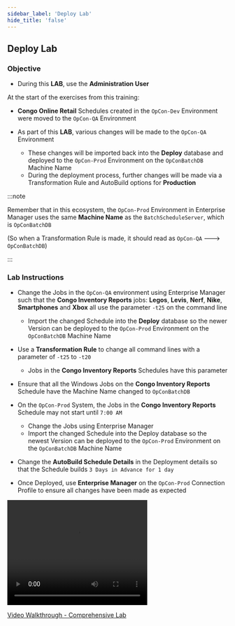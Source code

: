 ```yaml
---
sidebar_label: 'Deploy Lab'
hide_title: 'false'
---
```


## Deploy Lab

### Objective

* During this **LAB**, use the **Administration User**

At the start of the exercises from this training: 

* **Congo Online Retail** Schedules created in the ```OpCon-Dev``` Environment were moved to the ```OpCon-QA``` Environment 

* As part of this **LAB**, various changes will be made to the ```OpCon-QA``` Environment 
    * These changes will be imported back into the **Deploy** database and deployed to the ```OpCon-Prod``` Environment on the ```OpConBatchDB``` Machine Name
    * During the deployment process, further changes will be made via a Transformation Rule and AutoBuild options for **Production**
 
:::note

Remember that in this ecosystem, the ```OpCon-Prod``` Environment in Enterprise Manager uses the same **Machine Name** as the ```BatchScheduleServer```, which is ```OpConBatchDB```

(So when a Transformation Rule is made, it should read as ```OpCon-QA``` ---> ```OpConBatchDB```)

:::

### Lab Instructions

* Change the Jobs in the ```OpCon-QA``` environment using Enterprise Manager such that the  **Congo Inventory Reports** jobs: **Legos**, **Levis**, **Nerf**, **Nike**, **Smartphones** and **Xbox** all use the parameter ```-t25``` on the command line
    * Import the changed Schedule into the **Deploy** database so the newer Version can be deployed to the ```OpCon-Prod``` Environment on the ```OpConBatchDB``` Machine Name

* Use a **Transformation Rule** to change all command lines with a parameter of ```-t25``` to ```-t20``` 
    * Jobs in the **Congo Inventory Reports** Schedules have this parameter

* Ensure that all the Windows Jobs on the **Congo Inventory Reports** Schedule have the Machine Name changed to ```OpConBatchDB```

* On the ```OpCon-Prod``` System, the Jobs in the **Congo Inventory Reports** Schedule may not start until ```7:00 AM``` 
    * Change the Jobs using Enterprise Manager 
    * Import the changed Schedule into the Deploy database so the newest Version can be deployed to the ```OpCon-Prod``` Environment on the ```OpConBatchDB``` Machine Name

* Change the **AutoBuild Schedule Details** in the Deployment details so that the Schedule builds ```3 Days in Advance for 1 day```

* Once Deployed, use **Enterprise Manager** on the ```OpCon-Prod``` Connection Profile to ensure all changes have been made as expected

<video width="320" height="240" controls>
  <source src="imgdeploy/Deploy_Lab.mp4" type="video/mp4"></source>
Your browser does not support the video tag.
</video>

[Video Walkthrough - Comprehensive Lab](../static/imgdeploy/Deploy_Lab.mp4)